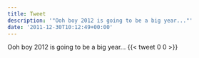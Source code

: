 ```yaml
---
title: Tweet
description: '"Ooh boy 2012 is going to be a big year..."'
date: '2011-12-30T10:12:49+00:00'
---
```

Ooh boy 2012 is going to be a big year...
      {{< tweet 0 0 >}}
    
